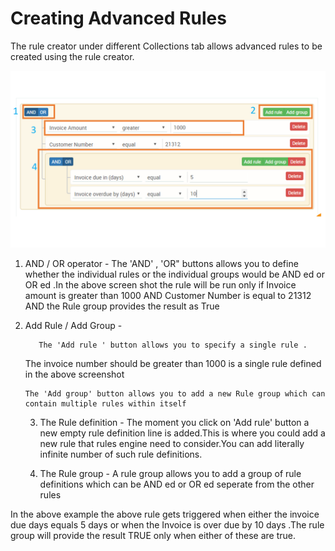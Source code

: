 # Creating Advanced Rules

The rule creator under different Collections tab allows advanced rules to be created using the rule creator.

![](/assets/rules.png)

1. AND / OR operator - The 'AND' , 'OR" buttons allows you to define whether the individual rules or the individual groups would be AND ed or OR ed .In the above screen shot the rule will be run only if Invoice amount is greater than 1000 AND Customer Number is equal to 21312 AND the Rule group provides the result as True
2. Add Rule / Add Group  -

          The 'Add rule ' button allows you to specify a single rule .

   The invoice number should be greater than 1000 is a single rule defined in the above screenshot

   ```
   The 'Add group' button allows you to add a new Rule group which can contain multiple rules within itself

   ```

   3. The Rule definition  - The moment you click on 'Add rule' button a new empty rule definition line is added.This is where you could add a new rule that rules engine need to consider.You can add literally infinite number of such rule definitions.

   4. The Rule group  - A rule group allows you to add a group of rule definitions which can be AND ed or OR ed seperate from the other rules

In the above example the above rule gets triggered when either the invoice due days equals 5 days or when the Invoice is over due by 10 days .The rule group will provide the result TRUE only when either of these are true.








